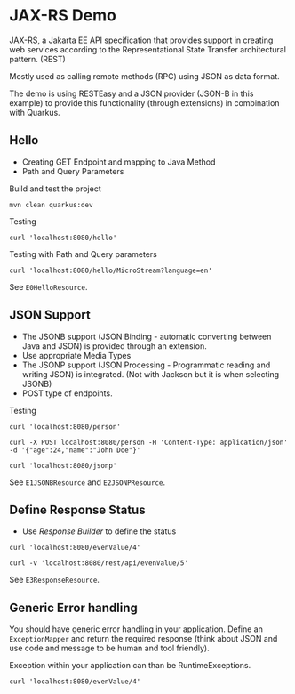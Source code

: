 # JAX-RS Demo

JAX-RS, a Jakarta EE API specification that provides support in creating web services according to the Representational State Transfer architectural pattern. (REST)

Mostly used as calling remote methods (RPC) using JSON as data format.

The demo is using RESTEasy and a JSON provider (JSON-B in this example) to provide this functionality (through extensions) in combination with Quarkus.

## Hello

- Creating GET Endpoint and mapping to Java Method
- Path and Query Parameters

Build and test the project

```Shell
mvn clean quarkus:dev
```

Testing

```Shell
curl 'localhost:8080/hello'
```

Testing with Path and Query parameters

```Shell
curl 'localhost:8080/hello/MicroStream?language=en'
```

See `E0HelloResource`.

## JSON Support

- The JSONB support (JSON Binding - automatic converting between Java and JSON) is provided through an extension.
- Use appropriate Media Types
- The JSONP support (JSON Processing - Programmatic reading and writing JSON) is integrated. (Not with Jackson but it is when selecting JSONB)
- POST type of endpoints.

Testing

```Shell
curl 'localhost:8080/person'

curl -X POST localhost:8080/person -H 'Content-Type: application/json' -d '{"age":24,"name":"John Doe"}'  

curl 'localhost:8080/jsonp'
```

See `E1JSONBResource` and `E2JSONPResource`.

## Define Response Status

- Use _Response Builder_ to define the status

```Shell
curl 'localhost:8080/evenValue/4'

curl -v 'localhost:8080/rest/api/evenValue/5'
```

See `E3ResponseResource`.

## Generic Error handling

You should have generic error handling in your application. Define an `ExceptionMapper` and return the required response (think about JSON and use code and message to be human and tool friendly).

Exception within your application can than be RuntimeExceptions.

```Shell
curl 'localhost:8080/evenValue/4'
```